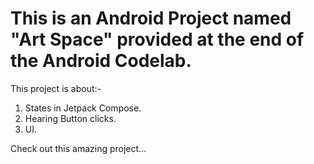 # This is an Android Project named "Art Space" provided at the end of the Android Codelab.
  This project is about:-
  1. States in Jetpack Compose.
  2. Hearing Button clicks.
  3. UI.
  
  Check out this amazing project...
  

